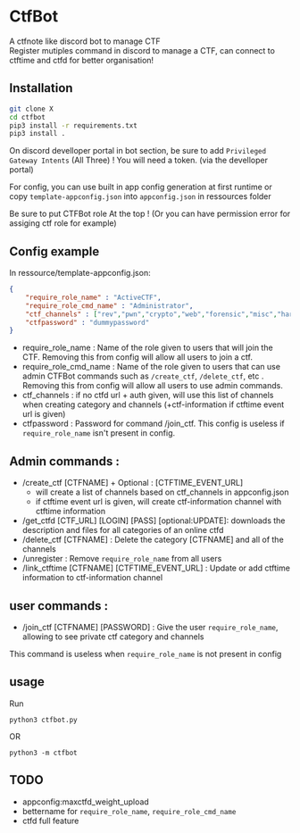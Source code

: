 # CtfBot

A ctfnote like discord bot to manage CTF  
Register mutiples command in discord to manage a CTF, can connect to ctftime and ctfd for better organisation!

## Installation

```bash
git clone X
cd ctfbot
pip3 install -r requirements.txt
pip3 install .
```

On discord develloper portal in bot section, be sure to add `Privileged Gateway Intents` (All Three) !
You will need a token. (via the develloper portal)

For config, you can use built in app config generation at first runtime or copy `template-appconfig.json` into `appconfig.json` in ressources folder

Be sure to put CTFBot role At the top ! (Or you can have permission error for assiging ctf role for example)

## Config example

In ressource/template-appconfig.json: 
```json
{
    "require_role_name" : "ActiveCTF",
    "require_role_cmd_name" : "Administrator",
    "ctf_channels" : ["rev","pwn","crypto","web","forensic","misc","hardware","web3","osint","mobile","radio","other"],
    "ctfpassword" : "dummypassword"
}
```

- require_role_name : Name of the role given to users that will join the CTF. Removing this from config will allow all users to join a ctf.
- require_role_cmd_name : Name of the role given to users that can use admin CTFBot commands such as `/create_ctf`, `/delete_ctf`, etc . Removing this from config will allow all users to use admin commands.
- ctf_channels : if no ctfd url + auth given, will use this list of channels when creating category and channels (+ctf-information if ctftime event url is given)
- ctfpassword : Password for command /join_ctf. This config is useless if `require_role_name` isn't present in config.

## Admin commands : 

- /create_ctf [CTFNAME] + Optional : [CTFTIME_EVENT_URL]
    * will create a list of channels based on ctf_channels in appconfig.json
    * if ctftime event url is given, will create ctf-information channel with ctftime information
- /get_ctfd [CTF_URL] [LOGIN] [PASS] [optional:UPDATE]: downloads the description and files for all categories of an online ctfd
- /delete_ctf [CTFNAME] : Delete the category [CTFNAME] and all of the channels
- /unregister : Remove `require_role_name` from all users
- /link_ctftime [CTFNAME] [CTFTIME_EVENT_URL] : Update or add ctftime information to ctf-information channel

## user commands : 

- /join_ctf [CTFNAME] [PASSWORD] : Give the user `require_role_name`, allowing to see private ctf category and channels

This command is useless when `require_role_name` is not present in config

## usage

Run 
```
python3 ctfbot.py
```

OR 

```
python3 -m ctfbot
```

## TODO

- appconfig:maxctfd_weight_upload
- bettername for `require_role_name`, `require_role_cmd_name`
- ctfd full feature
